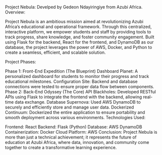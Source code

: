 Project Nebula: Develped by Gedeon Ndayiringiye from  Azubi Africa.
Overview:

Project Nebula is an ambitious mission aimed at revolutionizing Azubi Africa’s educational and operational framework. Through this centralized, interactive platform, we empower students and staff by providing tools to track progress, share knowledge, and foster community engagement. Built using Flask for the backend, React for the frontend, and DynamoDB as our database, the project leverages the power of AWS, Docker, and Python to create a seamless, efficient, and scalable solution.

Project Phases:

Phase 1: Front-End Expedition (The Blueprint)
Dashboard Planet: A personalized dashboard for students to monitor their progress and track educational milestones.
Configuration Site: Backend and database connections were tested to ensure proper data flow between components.
Phase 2: Back-End Odyssey (The Core)
API Blackholes: Developed RESTful APIs using Flask to integrate the frontend with the backend, allowing real-time data exchange.
Database Supernova: Used AWS DynamoDB to securely and efficiently store and manage user data.
Dockerized Continuum: Dockerized the entire application to ensure portability and smooth deployment across various environments.
Technologies Used:

Frontend: React
Backend: Flask (Python)
Database: AWS DynamoDB
Containerization: Docker
Cloud Platform: AWS
Conclusion: Project Nebula is more than just a technical achievement; it represents the future of education at Azubi Africa, where data, innovation, and community come together to create a transformative learning experience.
